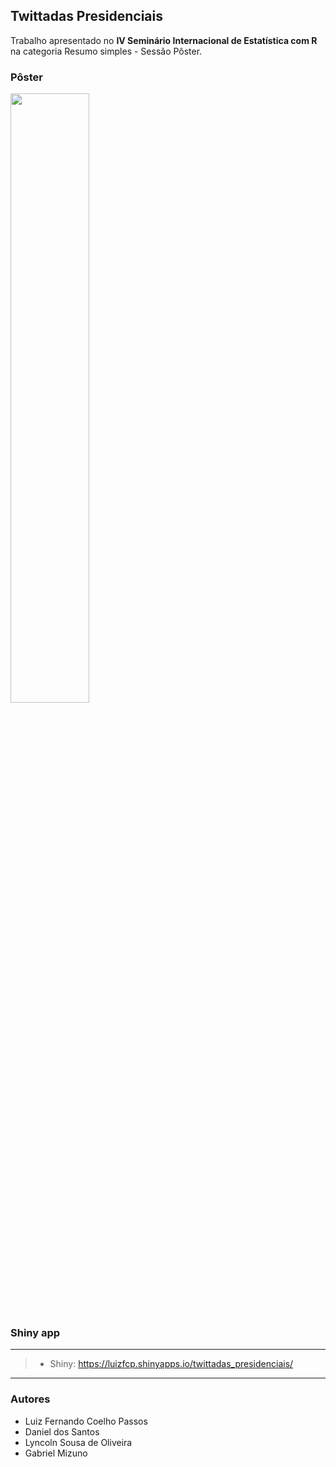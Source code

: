 ## Twittadas Presidenciais

Trabalho apresentado no **IV Seminário Internacional de Estatística com R** na categoria Resumo simples - Sessão Pôster.

### Pôster

<a href="http://rpubs.com/luizfcp/twittadas_presidenciais">
<img src="man/figures/poster.jpg" width="50%" height="50%"/>
</a>

### Shiny app
---

>- Shiny: https://luizfcp.shinyapps.io/twittadas_presidenciais/

---

### Autores

* Luiz Fernando Coelho Passos
* Daniel dos Santos
* Lyncoln Sousa de Oliveira
* Gabriel Mizuno
